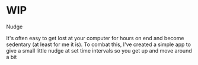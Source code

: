 # WIP

Nudge

It's often easy to get lost at your computer for hours on end and become sedentary (at least for me it is). To combat this, I've created a simple app to give
a small little nudge at set time intervals so you get up and move around a bit

